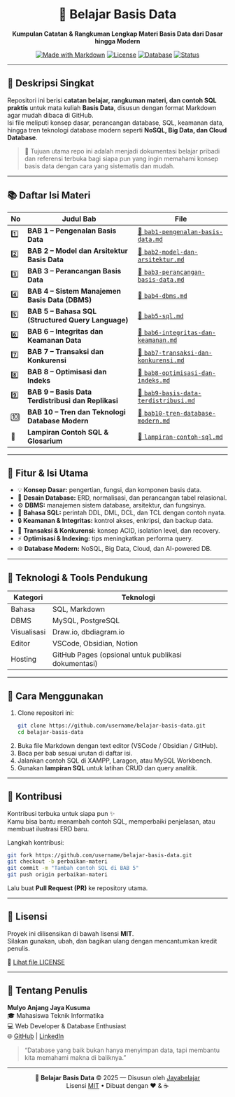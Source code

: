<div align="center">

# 📘 Belajar Basis Data
**Kumpulan Catatan & Rangkuman Lengkap Materi Basis Data dari Dasar hingga Modern**

[![Made with Markdown](https://img.shields.io/badge/Made%20with-Markdown-1f425f.svg)](https://www.markdownguide.org)
[![License](https://img.shields.io/badge/license-MIT-blue.svg)](LICENSE)
[![Database](https://img.shields.io/badge/Topic-Database-4E8DF5.svg)](#)
[![Status](https://img.shields.io/badge/Version-1.0.0-green.svg)](#)

</div>

---

## 🧩 Deskripsi Singkat
Repositori ini berisi **catatan belajar, rangkuman materi, dan contoh SQL praktis** untuk mata kuliah **Basis Data**, disusun dengan format Markdown agar mudah dibaca di GitHub.  
Isi file meliputi konsep dasar, perancangan database, SQL, keamanan data, hingga tren teknologi database modern seperti **NoSQL, Big Data, dan Cloud Database**.

> 🎯 Tujuan utama repo ini adalah menjadi dokumentasi belajar pribadi dan referensi terbuka bagi siapa pun yang ingin memahami konsep basis data dengan cara yang sistematis dan mudah.

---

## 📚 Daftar Isi Materi
| No | Judul Bab | File |
|----|------------|------|
| 1️⃣ | **BAB 1 – Pengenalan Basis Data** | [📄 `bab1-pengenalan-basis-data.md`](./bab1-pengenalan-basis-data.md) |
| 2️⃣ | **BAB 2 – Model dan Arsitektur Basis Data** | [📄 `bab2-model-dan-arsitektur.md`](./bab2-model-dan-arsitektur.md) |
| 3️⃣ | **BAB 3 – Perancangan Basis Data** | [📄 `bab3-perancangan-basis-data.md`](./bab3-perancangan-basis-data.md) |
| 4️⃣ | **BAB 4 – Sistem Manajemen Basis Data (DBMS)** | [📄 `bab4-dbms.md`](./bab4-dbms.md) |
| 5️⃣ | **BAB 5 – Bahasa SQL (Structured Query Language)** | [📄 `bab5-sql.md`](./bab5-sql.md) |
| 6️⃣ | **BAB 6 – Integritas dan Keamanan Data** | [📄 `bab6-integritas-dan-keamanan.md`](./bab6-integritas-dan-keamanan.md) |
| 7️⃣ | **BAB 7 – Transaksi dan Konkurensi** | [📄 `bab7-transaksi-dan-konkurensi.md`](./bab7-transaksi-dan-konkurensi.md) |
| 8️⃣ | **BAB 8 – Optimisasi dan Indeks** | [📄 `bab8-optimisasi-dan-indeks.md`](./bab8-optimisasi-dan-indeks.md) |
| 9️⃣ | **BAB 9 – Basis Data Terdistribusi dan Replikasi** | [📄 `bab9-basis-data-terdistribusi.md`](./bab9-basis-data-terdistribusi.md) |
| 🔟 | **BAB 10 – Tren dan Teknologi Database Modern** | [📄 `bab10-tren-database-modern.md`](./bab10-tren-database-modern.md) |
| 📎 | **Lampiran Contoh SQL & Glosarium** | [📄 `lampiran-contoh-sql.md`](./lampiran-contoh-sql.md) |

---

## 🧠 Fitur & Isi Utama
- 💡 **Konsep Dasar:** pengertian, fungsi, dan komponen basis data.  
- 🧱 **Desain Database:** ERD, normalisasi, dan perancangan tabel relasional.  
- ⚙️ **DBMS:** manajemen sistem database, arsitektur, dan fungsinya.  
- 💾 **Bahasa SQL:** perintah DDL, DML, DCL, dan TCL dengan contoh nyata.  
- 🔒 **Keamanan & Integritas:** kontrol akses, enkripsi, dan backup data.  
- 🔁 **Transaksi & Konkurensi:** konsep ACID, isolation level, dan recovery.  
- ⚡ **Optimisasi & Indexing:** tips meningkatkan performa query.  
- 🌐 **Database Modern:** NoSQL, Big Data, Cloud, dan AI-powered DB.  

---

## 🧩 Teknologi & Tools Pendukung
| Kategori | Teknologi |
|-----------|------------|
| Bahasa | SQL, Markdown |
| DBMS | MySQL, PostgreSQL |
| Visualisasi | Draw.io, dbdiagram.io |
| Editor | VSCode, Obsidian, Notion |
| Hosting | GitHub Pages (opsional untuk publikasi dokumentasi) |

---

## 📖 Cara Menggunakan
1. Clone repositori ini:
   ```bash
   git clone https://github.com/username/belajar-basis-data.git
   cd belajar-basis-data
   ```
2. Buka file Markdown dengan text editor (VSCode / Obsidian / GitHub).  
3. Baca per bab sesuai urutan di daftar isi.  
4. Jalankan contoh SQL di XAMPP, Laragon, atau MySQL Workbench.  
5. Gunakan **lampiran SQL** untuk latihan CRUD dan query analitik.

---

## 🧠 Kontribusi
Kontribusi terbuka untuk siapa pun ✨  
Kamu bisa bantu menambah contoh SQL, memperbaiki penjelasan, atau membuat ilustrasi ERD baru.

Langkah kontribusi:
```bash
git fork https://github.com/username/belajar-basis-data.git
git checkout -b perbaikan-materi
git commit -m "Tambah contoh SQL di BAB 5"
git push origin perbaikan-materi
```
Lalu buat **Pull Request (PR)** ke repository utama.

---

## 📄 Lisensi
Proyek ini dilisensikan di bawah lisensi **MIT**.  
Silakan gunakan, ubah, dan bagikan ulang dengan mencantumkan kredit penulis.

📜 [Lihat file LICENSE](./LICENSE)

---

## 👤 Tentang Penulis
**Mulyo Anjang Jaya Kusuma**  
🎓 Mahasiswa Teknik Informatika  
💻 Web Developer & Database Enthusiast  
🌐 [GitHub](https://github.com/jayabelajar) | [LinkedIn](https://linkedin.com/in/jykusuma)

> “Database yang baik bukan hanya menyimpan data, tapi membantu kita memahami makna di baliknya.”

---

<div align="center">

📘 **Belajar Basis Data** © 2025 — Disusun oleh [Jayabelajar](https://github.com/jayabelajar)  
Lisensi [MIT](./LICENSE) • Dibuat dengan ❤️ & ☕  

</div>
